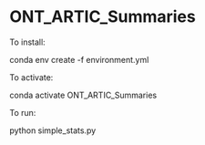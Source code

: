 # ONT_ARTIC_Summaries

To install:

conda env create -f environment.yml

To activate:

conda activate ONT_ARTIC_Summaries


To run:

python simple_stats.py
